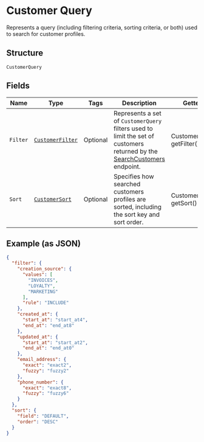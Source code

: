 
# Customer Query

Represents a query (including filtering criteria, sorting criteria, or both) used to search
for customer profiles.

## Structure

`CustomerQuery`

## Fields

| Name | Type | Tags | Description | Getter |
|  --- | --- | --- | --- | --- |
| `Filter` | [`CustomerFilter`](/doc/models/customer-filter.md) | Optional | Represents a set of `CustomerQuery` filters used to limit the set of<br>customers returned by the [SearchCustomers](/doc/api/customers.md#search-customers) endpoint. | CustomerFilter getFilter() |
| `Sort` | [`CustomerSort`](/doc/models/customer-sort.md) | Optional | Specifies how searched customers profiles are sorted, including the sort key and sort order. | CustomerSort getSort() |

## Example (as JSON)

```json
{
  "filter": {
    "creation_source": {
      "values": [
        "INVOICES",
        "LOYALTY",
        "MARKETING"
      ],
      "rule": "INCLUDE"
    },
    "created_at": {
      "start_at": "start_at4",
      "end_at": "end_at8"
    },
    "updated_at": {
      "start_at": "start_at2",
      "end_at": "end_at0"
    },
    "email_address": {
      "exact": "exact2",
      "fuzzy": "fuzzy2"
    },
    "phone_number": {
      "exact": "exact8",
      "fuzzy": "fuzzy6"
    }
  },
  "sort": {
    "field": "DEFAULT",
    "order": "DESC"
  }
}
```

